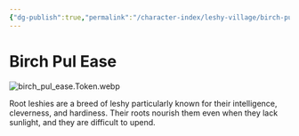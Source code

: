 ```yaml
---
{"dg-publish":true,"permalink":"/character-index/leshy-village/birch-pul-ease/","title":"Birch Pul Ease","tags":["JournalEntryPage","Leshy","NPC"],"created":"2025-05-30T19:47:49.000-05:00"}
---
```


# Birch Pul Ease
![birch_pul_ease.Token.webp](/img/user/Assets/Voidbound%20token%20images/birch_pul_ease.Token.webp)

Root leshies are a breed of leshy particularly known for their intelligence, cleverness, and hardiness. Their roots nourish them even when they lack sunlight, and they are difficult to upend.